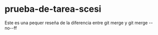 # prueba-de-tarea-scesi
Este es una pequer reseña de la diferencia entre  git merge y git merge  --no--ff
